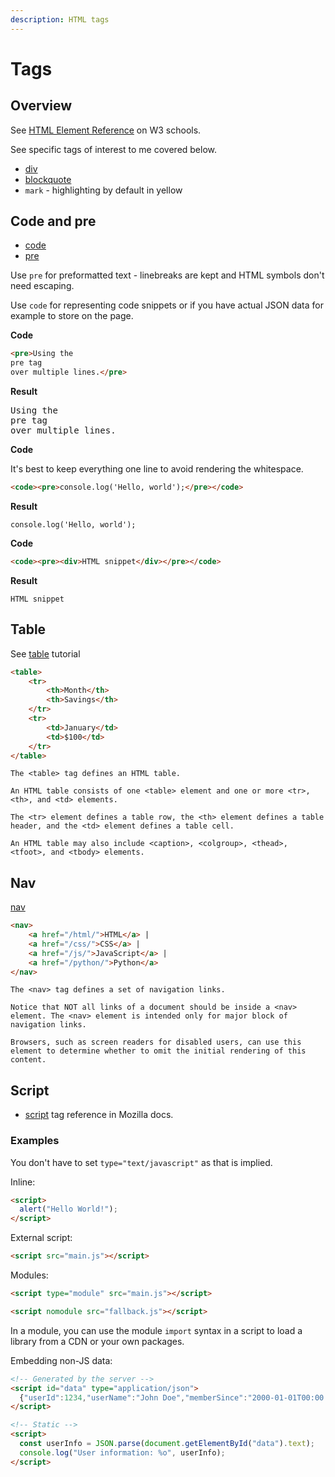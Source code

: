 ```yaml
---
description: HTML tags
---
```

# Tags


## Overview

See [HTML Element Reference](https://www.w3schools.com/tags/) on W3 schools.

See specific tags of interest to me covered below.

- [div](https://www.w3schools.com/tags/tag_div.asp)
- [blockquote](https://www.w3schools.com/tags/tag_blockquote.asp)
- `mark` - highlighting by default in yellow


## Code and pre

- [code](https://www.w3schools.com/tags/tag_code.asp)
- [pre](https://www.w3schools.com/tags/tag_pre.asp)

Use `pre` for preformatted text - linebreaks are kept and HTML symbols don't need escaping.

Use `code` for representing code snippets or if you have actual JSON data for example to store on the page.

**Code**

```html
<pre>Using the
pre tag
over multiple lines.</pre>
```

**Result**

<pre>Using the
pre tag
over multiple lines.</pre>

**Code**

It's best to keep everything one line to avoid rendering the whitespace.

```html
<code><pre>console.log('Hello, world');</pre></code>
```

**Result**

<code><pre>console.log('Hello, world');</pre></code>

**Code**

```html
<code><pre><div>HTML snippet</div></pre></code>
```

**Result**

<code><pre><div>HTML snippet</div></pre></code>



## Table

See [table](https://www.w3schools.com/tags/tag_table.asp) tutorial

```html
<table>
    <tr>
        <th>Month</th>
        <th>Savings</th>
    </tr>
    <tr>
        <td>January</td>
        <td>$100</td>
    </tr>
</table>
```

```
The <table> tag defines an HTML table.

An HTML table consists of one <table> element and one or more <tr>, <th>, and <td> elements.

The <tr> element defines a table row, the <th> element defines a table header, and the <td> element defines a table cell.

An HTML table may also include <caption>, <colgroup>, <thead>, <tfoot>, and <tbody> elements.
```


## Nav

[nav](https://www.w3schools.com/tags/tag_nav.asp)

```html
<nav>
    <a href="/html/">HTML</a> |
    <a href="/css/">CSS</a> |
    <a href="/js/">JavaScript</a> |
    <a href="/python/">Python</a>
</nav>
```

```
The <nav> tag defines a set of navigation links.

Notice that NOT all links of a document should be inside a <nav> element. The <nav> element is intended only for major block of navigation links.

Browsers, such as screen readers for disabled users, can use this element to determine whether to omit the initial rendering of this content.
```


## Script

- [script](https://developer.mozilla.org/en-US/docs/Web/HTML/Element/script) tag reference in Mozilla docs.

### Examples

You don't have to set `type="text/javascript"` as that is implied.

Inline:

```html
<script>
  alert("Hello World!");
</script>
```

External script:

```html
<script src="main.js"></script>
```

Modules:

```html
<script type="module" src="main.js"></script>

<script nomodule src="fallback.js"></script>
```

In a module, you can use the module `import` syntax in a script to load a library from a CDN or your own packages.

Embedding non-JS data:

```html
<!-- Generated by the server -->
<script id="data" type="application/json">
  {"userId":1234,"userName":"John Doe","memberSince":"2000-01-01T00:00:00.000Z"}
</script>

<!-- Static -->
<script>
  const userInfo = JSON.parse(document.getElementById("data").text);
  console.log("User information: %o", userInfo);
</script>
```

